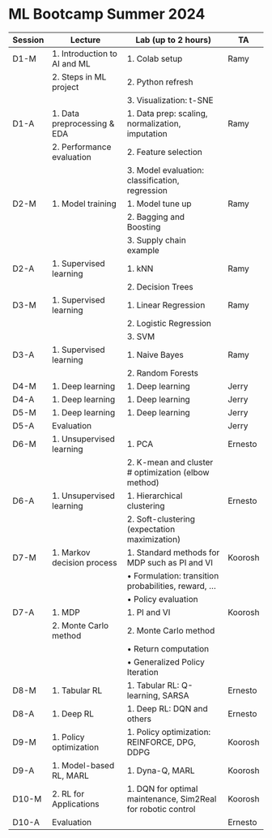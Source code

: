 # ML Bootcamp Summer 2024

| Session | Lecture                          | Lab (up to 2 hours)                   | TA    |
| ------- | -------------------------------- | ------------------------------------- | ----- |
| D1-M    | 1. Introduction to AI and ML     | 1. Colab setup                        | Ramy |
|         | 2. Steps in ML project           | 2. Python refresh                     |       |
|         |                                  | 3. Visualization: t-SNE              |       |
| D1-A    | 1. Data preprocessing & EDA      | 1. Data prep: scaling, normalization, imputation | Ramy |
|         | 2. Performance evaluation        | 2. Feature selection                  |       |
|         |                                  | 3. Model evaluation: classification, regression |       |
| D2-M    | 1. Model training                | 1. Model tune up                      | Ramy |
|         |                                  | 2. Bagging and Boosting               |       |
|         |                                  | 3. Supply chain example               |       |
| D2-A    | 1. Supervised learning           | 1. kNN                                | Ramy  |
|         |                                  | 2. Decision Trees                     |       |
| D3-M    | 1. Supervised learning           | 1. Linear Regression                  | Ramy |
|         |                                  | 2. Logistic Regression                |       |
|         |                                  | 3. SVM                                |       |
| D3-A    | 1. Supervised learning           | 1. Naive Bayes                        | Ramy  |
|         |                                  | 2. Random Forests                      |       |
| D4-M    | 1. Deep learning                 | 1. Deep learning                      | Jerry |
| D4-A    | 1. Deep learning                 | 1. Deep learning                      | Jerry  |
| D5-M    | 1. Deep learning                 | 1. Deep learning                      | Jerry |
| D5-A    | Evaluation                       |                                        | Jerry  |
| D6-M    | 1. Unsupervised learning         | 1. PCA                                | Ernesto  |
|         |                                  | 2. K-mean and cluster # optimization (elbow method) |       |
| D6-A    | 1. Unsupervised learning         | 1. Hierarchical clustering            | Ernesto  |
|         |                                  | 2. Soft-clustering (expectation maximization) |       |
| D7-M    | 1. Markov decision process       | 1. Standard methods for MDP such as PI and VI | Koorosh |
|         |                                  | • Formulation: transition probabilities, reward, … |       |
|         |                                  | • Policy evaluation                   |       |
| D7-A    | 1. MDP                          | 1. PI and VI                          | Koorosh |
|         | 2. Monte Carlo method            | 2. Monte Carlo method                  |       |
|         |                                  | • Return computation                  |       |
|         |                                  | • Generalized Policy Iteration        |       |
| D8-M    | 1. Tabular RL                   | 1. Tabular RL: Q-learning, SARSA       | Ernesto |
| D8-A    | 1. Deep RL                      | 1. Deep RL: DQN and others            | Ernesto |
| D9-M    | 1. Policy optimization           | 1. Policy optimization: REINFORCE, DPG, DDPG | Koorosh |
| D9-A    | 1. Model-based RL, MARL          | 1. Dyna-Q, MARL                       | Koorosh |
| D10-M   | 2. RL for Applications           | 1. DQN for optimal maintenance, Sim2Real for robotic control | Koorosh |
| D10-A   | Evaluation                       |                                      | Ernesto |
